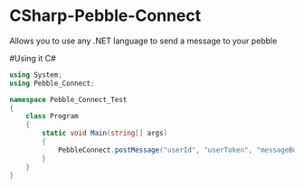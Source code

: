 # CSharp-Pebble-Connect
Allows you to use any .NET language to send a message to your pebble

#Using it
C#
```C#
using System;
using Pebble_Connect;

namespace Pebble_Connect_Test
{
    class Program
    {
        static void Main(string[] args)
        {
            PebbleConnect.postMessage("userId", "userToken", "messageBody", "messageTitle");
        }
    }
}
```
